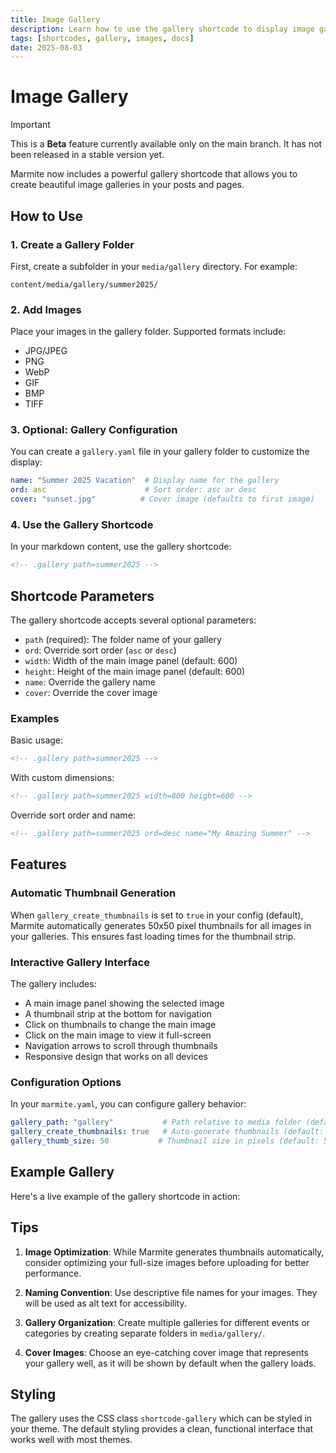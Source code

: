 ```yaml
---
title: Image Gallery
description: Learn how to use the gallery shortcode to display image galleries in your content
tags: [shortcodes, gallery, images, docs]
date: 2025-08-03
---
```


# Image Gallery

> [!IMPORTANT]
> This is a **Beta** feature currently available only on the main branch. It has not been released in a stable version yet.

Marmite now includes a powerful gallery shortcode that allows you to create beautiful image galleries in your posts and pages.

## How to Use

### 1. Create a Gallery Folder

First, create a subfolder in your `media/gallery` directory. For example:

```
content/media/gallery/summer2025/
```

### 2. Add Images

Place your images in the gallery folder. Supported formats include:
- JPG/JPEG
- PNG
- WebP
- GIF
- BMP
- TIFF

### 3. Optional: Gallery Configuration

You can create a `gallery.yaml` file in your gallery folder to customize the display:

```yaml
name: "Summer 2025 Vacation"  # Display name for the gallery
ord: asc                      # Sort order: asc or desc
cover: "sunset.jpg"          # Cover image (defaults to first image)
```

### 4. Use the Gallery Shortcode

In your markdown content, use the gallery shortcode:

```html
<!-- .gallery path=summer2025 -->
```

## Shortcode Parameters

The gallery shortcode accepts several optional parameters:

- `path` (required): The folder name of your gallery
- `ord`: Override sort order (`asc` or `desc`)
- `width`: Width of the main image panel (default: 600)
- `height`: Height of the main image panel (default: 600)
- `name`: Override the gallery name
- `cover`: Override the cover image

### Examples

Basic usage:
```html
<!-- .gallery path=summer2025 -->
```

With custom dimensions:
```html
<!-- .gallery path=summer2025 width=800 height=600 -->
```

Override sort order and name:
```html
<!-- .gallery path=summer2025 ord=desc name="My Amazing Summer" -->
```

## Features

### Automatic Thumbnail Generation

When `gallery_create_thumbnails` is set to `true` in your config (default), Marmite automatically generates 50x50 pixel thumbnails for all images in your galleries. This ensures fast loading times for the thumbnail strip.

### Interactive Gallery Interface

The gallery includes:
- A main image panel showing the selected image
- A thumbnail strip at the bottom for navigation
- Click on thumbnails to change the main image
- Click on the main image to view it full-screen
- Navigation arrows to scroll through thumbnails
- Responsive design that works on all devices

### Configuration Options

In your `marmite.yaml`, you can configure gallery behavior:

```yaml
gallery_path: "gallery"           # Path relative to media folder (default: "gallery")
gallery_create_thumbnails: true   # Auto-generate thumbnails (default: true)
gallery_thumb_size: 50           # Thumbnail size in pixels (default: 50)
```

## Example Gallery

Here's a live example of the gallery shortcode in action:

<!-- .gallery path=summer2025 -->

## Tips

1. **Image Optimization**: While Marmite generates thumbnails automatically, consider optimizing your full-size images before uploading for better performance.

2. **Naming Convention**: Use descriptive file names for your images. They will be used as alt text for accessibility.

3. **Gallery Organization**: Create multiple galleries for different events or categories by creating separate folders in `media/gallery/`.

4. **Cover Images**: Choose an eye-catching cover image that represents your gallery well, as it will be shown by default when the gallery loads.

## Styling

The gallery uses the CSS class `shortcode-gallery` which can be styled in your theme. The default styling provides a clean, functional interface that works well with most themes.